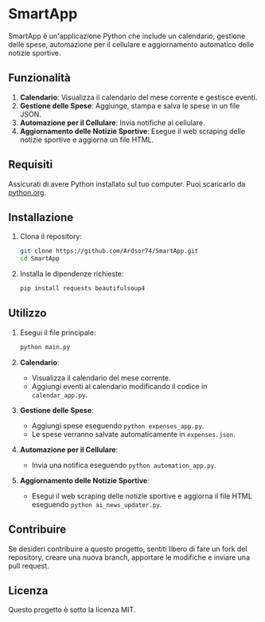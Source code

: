 # SmartApp

SmartApp è un'applicazione Python che include un calendario, gestione delle spese, automazione per il cellulare e aggiornamento automatico delle notizie sportive.

## Funzionalità

1. **Calendario**: Visualizza il calendario del mese corrente e gestisce eventi.
2. **Gestione delle Spese**: Aggiunge, stampa e salva le spese in un file JSON.
3. **Automazione per il Cellulare**: Invia notifiche al cellulare.
4. **Aggiornamento delle Notizie Sportive**: Esegue il web scraping delle notizie sportive e aggiorna un file HTML.

## Requisiti

Assicurati di avere Python installato sul tuo computer. Puoi scaricarlo da [python.org](https://www.python.org/).

## Installazione

1. Clona il repository:
   ```sh
   git clone https://github.com/Ardsor74/SmartApp.git
   cd SmartApp
   ```

2. Installa le dipendenze richieste:
   ```sh
   pip install requests beautifulsoup4
   ```

## Utilizzo

1. Esegui il file principale:
   ```sh
   python main.py
   ```

2. **Calendario**:
   - Visualizza il calendario del mese corrente.
   - Aggiungi eventi al calendario modificando il codice in `calendar_app.py`.

3. **Gestione delle Spese**:
   - Aggiungi spese eseguendo `python expenses_app.py`.
   - Le spese verranno salvate automaticamente in `expenses.json`.

4. **Automazione per il Cellulare**:
   - Invia una notifica eseguendo `python automation_app.py`.

5. **Aggiornamento delle Notizie Sportive**:
   - Esegui il web scraping delle notizie sportive e aggiorna il file HTML eseguendo `python ai_news_updater.py`.

## Contribuire

Se desideri contribuire a questo progetto, sentiti libero di fare un fork del repository, creare una nuova branch, apportare le modifiche e inviare una pull request.

## Licenza

Questo progetto è sotto la licenza MIT.